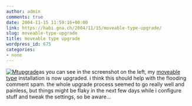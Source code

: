 ```yaml
---
author: admin
comments: true
date: 2004-11-15 11:59:16+00:00
link: https://habi.gna.ch/2004/11/15/moveable-type-upgrade/
slug: moveable-type-upgrade
title: moveable type upgrade
wordpress_id: 675
categories:
- none
---
```



[![Mtupgrade](https://habi.gna.ch/blog/images/mtupgrade-tm.jpg)](https://habi.gna.ch/blog/images/mtupgrade.jpg)as you can see in the screenshot on the left, my [moveable type](http://moveabletype.org/) installation is now upgraded. i think this should help with the flooding comment spam. the whole upgrade process seemed to go really well and painless, but things might be flaky in the next few days while i configure stuff and tweak the settings, so be aware...

